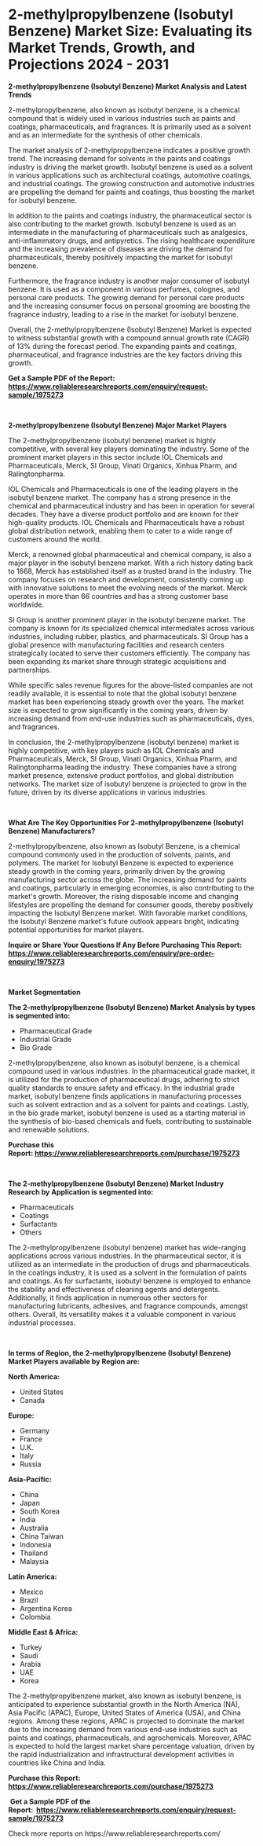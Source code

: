 <p><h1>2-methylpropylbenzene (Isobutyl Benzene) Market Size: Evaluating its Market Trends, Growth, and Projections 2024 - 2031</h1></p><p><strong>2-methylpropylbenzene (Isobutyl Benzene) Market Analysis and Latest Trends</strong></p>
<p><p>2-methylpropylbenzene, also known as isobutyl benzene, is a chemical compound that is widely used in various industries such as paints and coatings, pharmaceuticals, and fragrances. It is primarily used as a solvent and as an intermediate for the synthesis of other chemicals.</p><p>The market analysis of 2-methylpropylbenzene indicates a positive growth trend. The increasing demand for solvents in the paints and coatings industry is driving the market growth. Isobutyl benzene is used as a solvent in various applications such as architectural coatings, automotive coatings, and industrial coatings. The growing construction and automotive industries are propelling the demand for paints and coatings, thus boosting the market for isobutyl benzene.</p><p>In addition to the paints and coatings industry, the pharmaceutical sector is also contributing to the market growth. Isobutyl benzene is used as an intermediate in the manufacturing of pharmaceuticals such as analgesics, anti-inflammatory drugs, and antipyretics. The rising healthcare expenditure and the increasing prevalence of diseases are driving the demand for pharmaceuticals, thereby positively impacting the market for isobutyl benzene.</p><p>Furthermore, the fragrance industry is another major consumer of isobutyl benzene. It is used as a component in various perfumes, colognes, and personal care products. The growing demand for personal care products and the increasing consumer focus on personal grooming are boosting the fragrance industry, leading to a rise in the market for isobutyl benzene.</p><p>Overall, the 2-methylpropylbenzene (Isobutyl Benzene) Market is expected to witness substantial growth with a compound annual growth rate (CAGR) of 13% during the forecast period. The expanding paints and coatings, pharmaceutical, and fragrance industries are the key factors driving this growth.</p></p>
<p><strong>Get a Sample PDF of the Report:&nbsp; <a href="https://www.reliableresearchreports.com/enquiry/request-sample/1975273">https://www.reliableresearchreports.com/enquiry/request-sample/1975273</a></strong></p>
<p>&nbsp;</p>
<p><strong>2-methylpropylbenzene (Isobutyl Benzene) Major Market Players</strong></p>
<p><p>The 2-methylpropylbenzene (isobutyl benzene) market is highly competitive, with several key players dominating the industry. Some of the prominent market players in this sector include IOL Chemicals and Pharmaceuticals, Merck, SI Group, Vinati Organics, Xinhua Pharm, and Ralingtonpharma.</p><p>IOL Chemicals and Pharmaceuticals is one of the leading players in the isobutyl benzene market. The company has a strong presence in the chemical and pharmaceutical industry and has been in operation for several decades. They have a diverse product portfolio and are known for their high-quality products. IOL Chemicals and Pharmaceuticals have a robust global distribution network, enabling them to cater to a wide range of customers around the world.</p><p>Merck, a renowned global pharmaceutical and chemical company, is also a major player in the isobutyl benzene market. With a rich history dating back to 1668, Merck has established itself as a trusted brand in the industry. The company focuses on research and development, consistently coming up with innovative solutions to meet the evolving needs of the market. Merck operates in more than 66 countries and has a strong customer base worldwide.</p><p>SI Group is another prominent player in the isobutyl benzene market. The company is known for its specialized chemical intermediates across various industries, including rubber, plastics, and pharmaceuticals. SI Group has a global presence with manufacturing facilities and research centers strategically located to serve their customers efficiently. The company has been expanding its market share through strategic acquisitions and partnerships.</p><p>While specific sales revenue figures for the above-listed companies are not readily available, it is essential to note that the global isobutyl benzene market has been experiencing steady growth over the years. The market size is expected to grow significantly in the coming years, driven by increasing demand from end-use industries such as pharmaceuticals, dyes, and fragrances.</p><p>In conclusion, the 2-methylpropylbenzene (isobutyl benzene) market is highly competitive, with key players such as IOL Chemicals and Pharmaceuticals, Merck, SI Group, Vinati Organics, Xinhua Pharm, and Ralingtonpharma leading the industry. These companies have a strong market presence, extensive product portfolios, and global distribution networks. The market size of isobutyl benzene is projected to grow in the future, driven by its diverse applications in various industries.</p></p>
<p>&nbsp;</p>
<p><strong>What Are The Key Opportunities For 2-methylpropylbenzene (Isobutyl Benzene) Manufacturers?</strong></p>
<p><p>2-methylpropylbenzene, also known as Isobutyl Benzene, is a chemical compound commonly used in the production of solvents, paints, and polymers. The market for Isobutyl Benzene is expected to experience steady growth in the coming years, primarily driven by the growing manufacturing sector across the globe. The increasing demand for paints and coatings, particularly in emerging economies, is also contributing to the market's growth. Moreover, the rising disposable income and changing lifestyles are propelling the demand for consumer goods, thereby positively impacting the Isobutyl Benzene market. With favorable market conditions, the Isobutyl Benzene market's future outlook appears bright, indicating potential opportunities for market players.</p></p>
<p><strong>Inquire or Share Your Questions If Any Before Purchasing This Report: <a href="https://www.reliableresearchreports.com/enquiry/pre-order-enquiry/1975273">https://www.reliableresearchreports.com/enquiry/pre-order-enquiry/1975273</a></strong></p>
<p>&nbsp;</p>
<p><strong>Market Segmentation</strong></p>
<p><strong>The 2-methylpropylbenzene (Isobutyl Benzene) Market Analysis by types is segmented into:</strong></p>
<p><ul><li>Pharmaceutical Grade</li><li>Industrial Grade</li><li>Bio Grade</li></ul></p>
<p><p>2-methylpropylbenzene, also known as isobutyl benzene, is a chemical compound used in various industries. In the pharmaceutical grade market, it is utilized for the production of pharmaceutical drugs, adhering to strict quality standards to ensure safety and efficacy. In the industrial grade market, isobutyl benzene finds applications in manufacturing processes such as solvent extraction and as a solvent for paints and coatings. Lastly, in the bio grade market, isobutyl benzene is used as a starting material in the synthesis of bio-based chemicals and fuels, contributing to sustainable and renewable solutions.</p></p>
<p><strong>Purchase this Report:&nbsp;<a href="https://www.reliableresearchreports.com/purchase/1975273">https://www.reliableresearchreports.com/purchase/1975273</a></strong></p>
<p>&nbsp;</p>
<p><strong>The 2-methylpropylbenzene (Isobutyl Benzene) Market Industry Research by Application is segmented into:</strong></p>
<p><ul><li>Pharmaceuticals</li><li>Coatings</li><li>Surfactants</li><li>Others</li></ul></p>
<p><p>The 2-methylpropylbenzene (isobutyl benzene) market has wide-ranging applications across various industries. In the pharmaceutical sector, it is utilized as an intermediate in the production of drugs and pharmaceuticals. In the coatings industry, it is used as a solvent in the formulation of paints and coatings. As for surfactants, isobutyl benzene is employed to enhance the stability and effectiveness of cleaning agents and detergents. Additionally, it finds application in numerous other sectors for manufacturing lubricants, adhesives, and fragrance compounds, amongst others. Overall, its versatility makes it a valuable component in various industrial processes.</p></p>
<p>&nbsp;</p>
<p><strong>In terms of Region, the 2-methylpropylbenzene (Isobutyl Benzene) Market Players available by Region are:</strong></p>
<p>
    <p> <strong> North America: </strong>
        <ul>
            <li>United States</li>
            <li>Canada</li>
        </ul>
        </p> 
    <p> <strong> Europe: </strong>
        <ul>
            <li>Germany</li>
            <li>France</li>
            <li>U.K.</li>
            <li>Italy</li>
            <li>Russia</li>
        </ul>
        </p> 
    <p> <strong> Asia-Pacific: </strong>
        <ul>
            <li>China</li>
            <li>Japan</li>
            <li>South Korea</li>
            <li>India</li>
            <li>Australia</li>
            <li>China Taiwan</li>
            <li>Indonesia</li>
            <li>Thailand</li>
            <li>Malaysia</li>
        </ul>
        </p> 
    <p> <strong> Latin America: </strong>
        <ul>
            <li>Mexico</li>
            <li>Brazil</li>
            <li>Argentina Korea</li>
            <li>Colombia</li>
        </ul>
        </p> 
    <p> <strong> Middle East & Africa: </strong>
        <ul>
            <li>Turkey</li>
            <li>Saudi</li>
            <li>Arabia</li>
            <li>UAE</li>
            <li>Korea</li>
        </ul>
    </p>
    </p>
<p><p>The 2-methylpropylbenzene market, also known as isobutyl benzene, is anticipated to experience substantial growth in the North America (NA), Asia Pacific (APAC), Europe, United States of America (USA), and China regions. Among these regions, APAC is projected to dominate the market due to the increasing demand from various end-use industries such as paints and coatings, pharmaceuticals, and agrochemicals. Moreover, APAC is expected to hold the largest market share percentage valuation, driven by the rapid industrialization and infrastructural development activities in countries like China and India.</p></p>
<p><strong>Purchase this Report: <a href="https://www.reliableresearchreports.com/purchase/1975273">https://www.reliableresearchreports.com/purchase/1975273</a></strong></p>
<p>&nbsp;<strong>Get a Sample PDF of the Report:&nbsp;&nbsp;<a href="https://www.reliableresearchreports.com/enquiry/request-sample/1975273">https://www.reliableresearchreports.com/enquiry/request-sample/1975273</a></strong></p>
<p><strong></strong></p>
<p>Check more reports on https://www.reliableresearchreports.com/</p>